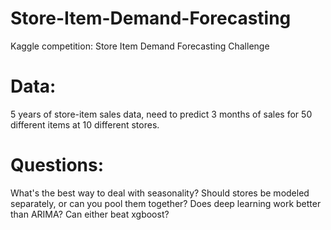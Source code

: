 # Store-Item-Demand-Forecasting
Kaggle competition: Store Item Demand Forecasting Challenge

# Data:
5 years of store-item sales data, need to predict 3 months of sales for 50 different items at 10 different stores.

# Questions:
What's the best way to deal with seasonality?
Should stores be modeled separately, or can you pool them together?
Does deep learning work better than ARIMA?
Can either beat xgboost?
